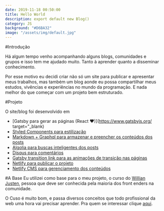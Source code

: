 ```yaml
---
date: 2019-11-18 00:50:00
title: Hello World
description: export default new Blog()
category: JS
background: "#D6BA32"
image: "/assets/img/default.jpg"
---
```



#Introdução

Há algum tempo venho acompanhando alguns blogs, comunidades e grupos e isso tem me ajudado muito. Tanto à aprender quanto a disseminar conhecimento.

Por esse motivo eu decidi criar não só um site para publicar e apresentar meus trabalhos, mas também um blog aonde eu possa compartilhar meus estudos, vivências e experiências no mundo da programação. E nada melhor do que começar com um projeto bem estruturado.

#Projeto

O site/blog foi desenvolvido em

- [Gatsby para gerar as páginas (React &hearts;)](https://www.gatsbyjs.org/ target="_blank)
- [Styled Components para estilização](https://www.styled-components.com/)
- [Markdown + Graphql para armazenar e preencher os conteúdos dos posts](https://www.gatsbyjs.org/packages/gatsby-transformer-remark/)
- [Algolia para buscas inteligentes dos posts](https://www.algolia.com/)
- [Disqus para comentários](https://disqus.com/)
- [Gatsby transition link para as animações de transição nas páginas](https://transitionlink.tylerbarnes.ca/docs/)
- [Netlify para publicar o projeto](https://www.netlify.com/)
- [Netlify CMS para gerenciamento dos conteúdos](https://www.netlifycms.org/)

#A Base
Eu utilizei como base para o meu projeto, o curso do [Willian Justen](https://willianjusten.com.br/), pessoa que deve ser conhecida pela maioria dos front enders na comunidade.

O Cuso é muito bom, e passa diversos conceitos que todo profissional da web uma hora vai precisar aprender. Pra quem se interessar clique [aqui](https://willianjusten.com.br/making-of-blog-novo/).
